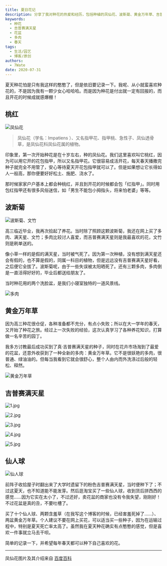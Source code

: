 ```yaml
---
title: 夏日花记
description: 分享了我对种花的热爱和经历，包括种植的凤仙花、波斯菊、黄金万年草、吉普赛满天星和仙人球等植物的故事和成长过程。
keywords:
  - 种花
  - 吉普赛满天星
  - 花盆
  - 多肉
  - 春天
tags:
  - 生活/园艺
  - 博客/原创
authors:
  - 7Wate
date: 2020-07-31
---
```


夏天种花怕是只有我这样的憨憨了，但是依旧要记录一下。我呢、从小就蛮喜欢种花的，不是因为我有一颗少女心哈哈哈。而是因为种花是付出就一定有回报的，而且开花的时候成就感爆棚！

## 桃红

![凤仙花](https://static.7wate.com/img/2020/07/31/73e08b4e04753.jpg)

> 凤仙花（学名：Impatiens ）、又名指甲花、指甲桃、急性子、凤仙透骨草，是凤仙花科凤仙花属的植物。

印象里，第一次开始种花是在十岁左右，种的凤仙花。我们这里喜欢叫它桃红，因为可以用它开的花包指甲，所以又名指甲花。它很容易成活开花，每天春天播撒完种子就完全不用管了，安心等待夏天开花包指甲就可以了。但是如果想让它长得如人一般高，那你便要好好松土、施肥、浇水了。

那时候家家户户基本上都会种桃红，并且到开花的时候都会包「红指甲」。同时用包红指甲还有很多风俗迷信，如「男生不能包小拇指头，将来怕老婆」等等。

## 波斯菊

![波斯菊、文竹](https://static.7wate.com/img/2020/07/31/1d042edef45ef.jpg)

高三临近毕业，我再次拾起了养花。当时除了照顾这颗波斯菊，我还在网上买了多肉、满天星、文竹；多肉比较讨人喜爱，而吉普赛满天星则是我最喜欢的花，文竹则是刷单送的。

像小草一样的是假的满天星，当时被气死了。因为第一次种植，没有想到满天星还会有假的，也不算是假的，同属一科目的植物，但是远远没有吉普赛满天星好看，之后便它全拔了。波斯菊呢，由于一些失误被太阳晒死了。还有三颗多肉，多肉倒是一直活得好好的，毕业后都送给朋友了。

当时种花用的两个洗脸盆，是我们小寝室独特的一道风景线。

![多肉](https://static.7wate.com/img/2020/07/31/4cebbbf45fc35.jpg)

## 黄金万年草

因为高三种花很仓促，各种准备都不充分，有点小失败；所以在大一学年的春天，又开始了种花之旅。经过上一次失败的经验，这次认真学习了各种养花知识，打算做一名辛苦的园丁。

我多方讨教最后成功买到了真·吉普赛满天星的种子，同时在花卉市场淘到了最爱的花盆，还意外收获到了一种全新的多肉：黄金万年草。它不是很妖艳的多肉，很普通、绿油油的。但每当我看到它就会很舒心，整个人由内而外洗涤过后般的轻松、释然。

![黄金万年草](https://static.7wate.com/img/2020/07/31/6d00cec71270b.jpg)

## 吉普赛满天星

![1.jpg](https://static.7wate.com/img/2020/07/31/dd47b2e50912d.jpg)

![2.jpg](https://static.7wate.com/img/2020/07/31/08d823c571fff.jpg)

![3.jpg](https://static.7wate.com/img/2020/07/31/b06bd98960f8f.jpg)

![4.jpg](https://static.7wate.com/img/2020/07/31/7895a87fb497e.jpg)

![5.jpg](https://static.7wate.com/img/2020/07/31/50f266788a206.jpg)

## 仙人球

![仙人球](https://static.7wate.com/img/2020/07/31/7b76fe30830ba.jpg)

前阵子收拾屋子时翻出来了大学时遗留下的粉色吉普赛满天星，当时便种下了；不过这夏天，也不知道能不能发芽。然后逛淘宝买了一些仙人球，收到货后拼西西的感觉……因为它实在太小了，不过还好，卖花盆的商家也没有令我失望，刚刚好！不过花盆是真的丑，不要吐槽了。

买了十个仙人球、两颗含羞草（在我写这个博客的时候，已经害羞死掉了……）、两盆黄金万年草。个人建议不要在网上买花，可以适当买一些种子，因为在运输过程中，特别是夏天死亡率太高了。虽然我在夏天种花确实有点憨憨的感觉，但是喜欢一件事就立马去干呗。

简单的记录一下，并希望每年春天都可以种下自己喜欢的花。

---

凤仙花图片及其介绍来自 [百度百科](https://baike.baidu.com/item/%E5%87%A4%E4%BB%99%E8%8A%B1)
